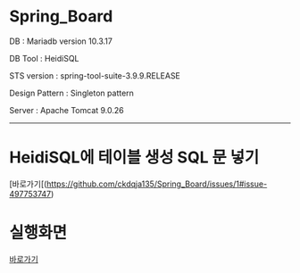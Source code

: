 # Spring_Board
DB : Mariadb version 10.3.17

DB Tool : HeidiSQL

STS version : spring-tool-suite-3.9.9.RELEASE

Design Pattern : Singleton pattern

Server : Apache Tomcat 9.0.26

-------------------------------------------------
# HeidiSQL에 테이블 생성 SQL 문 넣기
[바로가기[(https://github.com/ckdqja135/Spring_Board/issues/1#issue-497753747)

# 실행화면
[바로가기](https://github.com/ckdqja135/Spring_Board/issues/2#issue-497759392)
